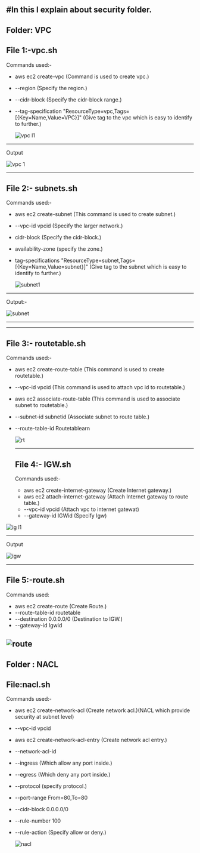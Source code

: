 #In this I explain about security folder.
-----------------------------------
Folder: VPC
-----------------------------------
File 1:-vpc.sh
----------------------------------
Commands used:-
* aws ec2 create-vpc (Command is used to create vpc.)
* --region (Specify the region.)
* --cidr-block (Specify the cidr-block range.)
* --tag-specification "ResourceType=vpc,Tags=[{Key=Name,Value=VPC}]" (Give tag to the vpc which is easy to identify to further.)

  ![vpc l1](https://github.com/user-attachments/assets/f2859cb2-a460-4812-8cb9-ddd78b9c757d)

------------------------------------
Output

![vpc 1](https://github.com/user-attachments/assets/85b9e8ea-c090-433e-9aa0-35522d867a81)

------------------------------------
File 2:- subnets.sh
------------------------------------
Commands used:-
* aws ec2 create-subnet (This command is used to create subnet.)
* --vpc-id vpcid (Specify the larger network.)
* cidr-block (Specify the cidr-block.)
* availability-zone (specify the zone.)
* tag-specifications "ResourceType=subnet,Tags=[{Key=Name,Value=subnet}]" (Give tag to the subnet which is easy to identify to further.)

  ![subnet1](https://github.com/user-attachments/assets/93eda348-aecc-4db4-af4a-d47cd46dc4ec)

---------------------------------------
Output:-

![subnet](https://github.com/user-attachments/assets/00ba4d57-5adf-47a7-b1a1-eb781da52074)

---------------------------------------
---------------------------------------
File 3:- routetable.sh
---------------------------------------
Commands used:-
* aws ec2 create-route-table (This command is used to create routetable.)
* --vpc-id vpcid (This command is used to attach vpc id to routetable.)
* aws ec2 associate-route-table (This command is used to associate subnet to routetable.)
* --subnet-id subnetid (Associate subnet to route table.)
* --route-table-id Routetablearn
  
  ![rt](https://github.com/user-attachments/assets/1bd84bff-1c5c-423e-963e-572ef7817fc9)

  ------------------------------------
  File 4:- IGW.sh
  -----------------------------------
  Commands used:-
  * aws ec2 create-internet-gateway (Create Internet gateway.)
  * aws ec2 attach-internet-gateway (Attach Internet gateway to route table.)
  * --vpc-id vpcid (Attach vpc to internet gatewat)
  * --gateway-id IGWid (Specify Igw)

 ![ig l1](https://github.com/user-attachments/assets/43909049-6b3a-4702-9e6c-410060797268)

 --------------------------------------
 Output

 ![igw](https://github.com/user-attachments/assets/816eb745-04d3-4e13-8d94-89384ba327b1)

 --------------------------------------
 File 5:-route.sh
 --------------------------------------
 Commands used:
 * aws ec2 create-route (Create Route.)
 * --route-table-id routetable
 * --destination 0.0.0.0/0 (Destination to IGW.)
 * --gateway-id Igwid
   
 ![route](https://github.com/user-attachments/assets/1467feab-a662-4ec3-b820-6ed298c090ff)
---------------------------------------
Folder : NACL
---------------------------------------
File:nacl.sh
---------------------------------------
Commands used:-
* aws ec2 create-network-acl (Create network acl.)(NACL which provide security at subnet level)
* --vpc-id vpcid
* aws ec2 create-network-acl-entry (Create network acl entry.)
* --network-acl-id
* --ingress (Which allow any port inside.)
* --egress (Which deny any port inside.)
* --protocol (specify protocol.)
* --port-range From=80,To=80
* --cidr-block 0.0.0.0/0
* --rule-number 100
* --rule-action (Specify allow or deny.)

   ![nacl](https://github.com/user-attachments/assets/af2b6f47-d16a-4017-b7a5-441cb147fb98)

